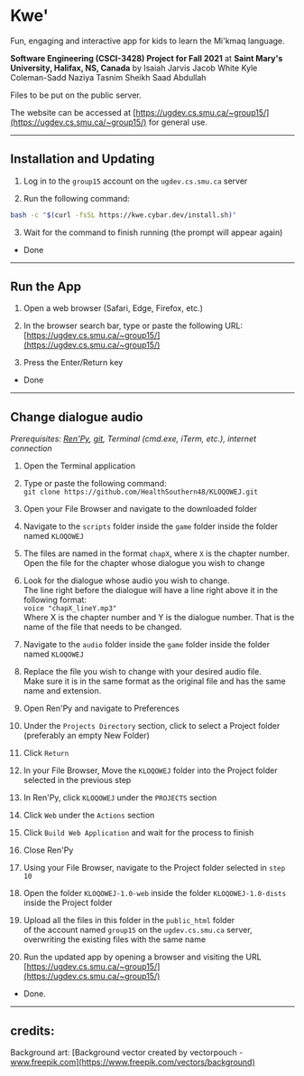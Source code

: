 # Kwe'

Fun, engaging and interactive app for kids to learn the Mi'kmaq language.

**Software Engineering (CSCI-3428) Project for Fall 2021**
at
**Saint Mary's University, Halifax, NS, Canada**
by
Isaiah Jarvis
Jacob White
Kyle Coleman-Sadd
Naziya Tasnim
Sheikh Saad Abdullah

Files to be put on the public server.

The website can be accessed at [https://ugdev.cs.smu.ca/~group15/](https://ugdev.cs.smu.ca/~group15/) for general use.

---

## Installation and Updating

1. Log in to the `group15` account on the `ugdev.cs.smu.ca` server

2. Run the following command:

```bash
bash -c "$(curl -fsSL https://kwe.cybar.dev/install.sh)"
```

3. Wait for the command to finish running (the prompt will appear again)

- Done

---

## Run the App

1. Open a web browser (Safari, Edge, Firefox, etc.)

2. In the browser search bar, type or paste the following URL:<br />
[https://ugdev.cs.smu.ca/~group15/](https://ugdev.cs.smu.ca/~group15/)

3. Press the Enter/Return key

- Done

---

## Change dialogue audio

*Prerequisites: [Ren'Py](https://renpy.org/), [git](https://git-scm.com/), Terminal (cmd.exe, iTerm, etc.), internet connection*

1. Open the Terminal application

2. Type or paste the following command:<br />
`git clone https://github.com/HealthSouthern48/KLOQOWEJ.git`

3. Open your File Browser and navigate to the downloaded folder

4. Navigate to the `scripts` folder inside the `game` folder inside the folder named `KLOQOWEJ`

5. The files are named in the format `chapX`, where `X` is the chapter number. Open the file for the chapter whose dialogue you wish to change

6. Look for the dialogue whose audio you wish to change.<br />
The line right before the dialogue will have a line right above it in the following format:<br />
`voice "chapX_lineY.mp3"`<br />
Where X is the chapter number and Y is the dialogue number. That is the name of the file that needs to be changed.

7. Navigate to the `audio` folder inside the `game` folder inside the folder named `KLOQOWEJ`

8. Replace the file you wish to change with your desired audio file.<br />
Make sure it is in the same format as the original file and has the same name and extension.

9. Open Ren'Py and navigate to Preferences

10. Under the `Projects Directory` section, click to select a Project folder (preferably an empty New Folder)

11. Click `Return`

12. In your File Browser, Move the `KLOQOWEJ` folder into the Project folder selected in the previous step

13. In Ren'Py, click `KLOQOWEJ` under the `PROJECTS` section

14. Click `Web` under the `Actions` section

15. Click `Build Web Application` and wait for the process to finish

16. Close Ren'Py

17. Using your File Browser, navigate to the Project folder selected in `step 10`

18. Open the folder `KLOQOWEJ-1.0-web` inside the folder `KLOQOWEJ-1.0-dists` inside the Project folder

19. Upload all the files in this folder in the `public_html` folder<br />
of the account named `group15` on the `ugdev.cs.smu.ca` server,<br />
overwriting the existing files with the same name

20. Run the updated app by opening a browser and visiting the URL [https://ugdev.cs.smu.ca/~group15/](https://ugdev.cs.smu.ca/~group15/)

- Done.

---

## credits:

Background art: [Background vector created by vectorpouch - www.freepik.com](https://www.freepik.com/vectors/background)
